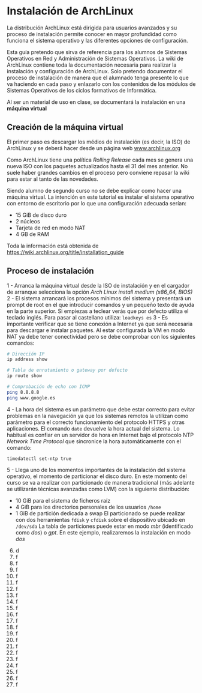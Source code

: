 # Instalación de ArchLinux

La distribución ArchLinux está dirigida para usuarios avanzados y su proceso de instalación permite conocer en mayor profundidad como funciona el sistema operativo y las diferentes opciones de configuración.

Esta guía pretendo que sirva de referencia para los alumnos de Sistemas Operativos en Red y Administración de Sistemas Operativos. La wiki de ArchLinux contiene toda la documentación necesaria para realizar la instalación y configuración de ArchLinux. Solo pretendo documentar el proceso de instalación de manera que el alumnado tenga presente lo que va haciendo en cada paso y enlazarlo con los contenidos de los módulos de Sistemas Operativos de los ciclos formativos de Informática.

Al ser un material de uso en clase, se documentará la instalación en una **máquina virtual**

## Creación de la máquina virtual

El primer paso es descargar los médios de instalación (es decir, la ISO) de ArchLinux y se deberá hacer desde un página web www.archlinux.org

Como ArchLinux tiene una política *Rolling Release* cada mes se genera una nueva ISO con los paquetes actualizados hasta el 31 del mes anterior. No suele haber grandes cambios en el proceso pero conviene repasar la wiki para estar al tanto de las novedades.

Siendo alumno de segundo curso no se debe explicar como hacer una máquina virtual. La intención en este tutorial es instalar el sistema operativo con entorno de escritorio por lo que una configuración adecuada serían:
- 15 GiB de disco duro
- 2 núcleos
- Tarjeta de red en modo NAT
- 4 GB de RAM

Toda la información está obtenida de https://wiki.archlinux.org/title/installation_guide

## Proceso de instalación

1 - Arranca la máquina virtual desde la ISO de instalación y en el cargador de arranque selecciona la opción *Arch Linux install medium (x86_64, BIOS)*
2 - El sistema arrancará los procesos mínimos del sistema y presentará un prompt de root en el que introducir comandos y un pequeño texto de ayuda en la parte superior. Si empiezas a teclear verás que por defecto utiliza el teclado inglés. Para pasar al castellano utiliza:
`loadkeys es`
3 - Es importante verificar que se tiene conexión a Internet ya que será necesaria para descargar e instalar paquetes. Al estar configurada la VM en modo NAT ya debe tener conectividad pero se debe comprobar con los siguientes comandos:
```bash
# Dirección IP
ip address show

# Tabla de enrutamiento o gateway por defecto
ip route show

# Comprobación de echo con ICMP
ping 8.8.8.8
ping www.google.es
```
4 - La hora del sistema es un parámetro que debe estar correcto para evitar problemas en la navegación ya que los sistemas remotos la utilizan como parámetro para el correcto funcionamiento del protocolo HTTPS y otras aplicaciones. 
El comando `date` devuelve la hora actual del sistema.
Lo habitual es confiar en un servidor de hora en Internet bajo el protocolo NTP *Network Time Protocol* que sincronice la hora automáticamente con el comando:
```
timedatectl set-ntp true
```
5 - Llega uno de los momentos importantes de la instalación del sistema operativo, el momento de particionar el disco duro. En este momento del curso se va a realizar con particionado de manera tradicional (más adelante se utilizarán técnicas avanzadas como LVM) con la siguiente distribución:
- 10 GiB para el sistema de ficheros raíz
- 4 GiB para los directorios personales de los usuarios `/home`
- 1 GiB de partición dedicada a swap
El particionado se puede realizar con dos herramientas `fdisk` y `cfdisk` sobre el dispositivo ubicado en `/dev/sda`
La tabla de particiones puede estar en modo *mbr* (identificado como *dos*) o *gpt*. En este ejemplo, realizaremos la instalación en modo *dos*

6. d
7. f
8. f
9. f
10. f
11. f
12. f
13. f
14. f
15. f
16. f
17. f
18. f
19. f
20. f
21. f
22. f
23. f
24. f
25. f
26. f
27. f

